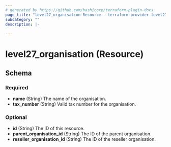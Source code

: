 ```yaml
---
# generated by https://github.com/hashicorp/terraform-plugin-docs
page_title: "level27_organisation Resource - terraform-provider-level27"
subcategory: ""
description: |-
  
---
```


# level27_organisation (Resource)





<!-- schema generated by tfplugindocs -->
## Schema

### Required

- **name** (String) The name of the organisation.
- **tax_number** (String) Valid tax number for the organisation.

### Optional

- **id** (String) The ID of this resource.
- **parent_organisation_id** (String) The ID of the parent organisation.
- **reseller_organisation_id** (String) The ID of the reseller organisation.



